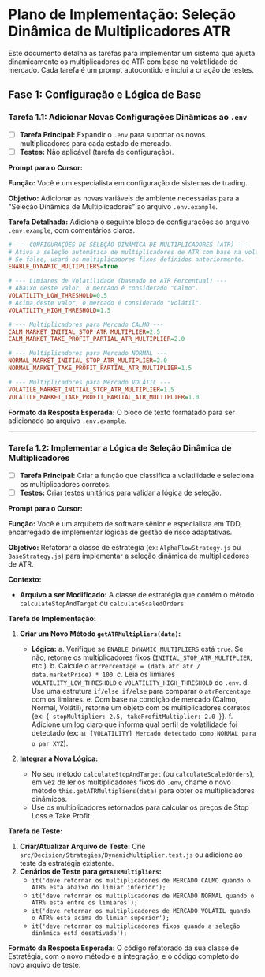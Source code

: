 # Plano de Implementação: Seleção Dinâmica de Multiplicadores ATR

Este documento detalha as tarefas para implementar um sistema que ajusta dinamicamente os multiplicadores de ATR com base na volatilidade do mercado. Cada tarefa é um prompt autocontido e inclui a criação de testes.

## Fase 1: Configuração e Lógica de Base

### Tarefa 1.1: Adicionar Novas Configurações Dinâmicas ao `.env`

- [ ] **Tarefa Principal:** Expandir o `.env` para suportar os novos multiplicadores para cada estado de mercado.
- [ ] **Testes:** Não aplicável (tarefa de configuração).

**Prompt para o Cursor:**

**Função:** Você é um especialista em configuração de sistemas de trading.

**Objetivo:** Adicionar as novas variáveis de ambiente necessárias para a "Seleção Dinâmica de Multiplicadores" ao arquivo `.env.example`.

**Tarefa Detalhada:**
Adicione o seguinte bloco de configurações ao arquivo `.env.example`, com comentários claros.

```ini
# --- CONFIGURAÇÕES DE SELEÇÃO DINÂMICA DE MULTIPLICADORES (ATR) ---
# Ativa a seleção automática de multiplicadores de ATR com base na volatilidade (true/false).
# Se false, usará os multiplicadores fixos definidos anteriormente.
ENABLE_DYNAMIC_MULTIPLIERS=true

# --- Limiares de Volatilidade (baseado no ATR Percentual) ---
# Abaixo deste valor, o mercado é considerado "Calmo".
VOLATILITY_LOW_THRESHOLD=0.5
# Acima deste valor, o mercado é considerado "Volátil".
VOLATILITY_HIGH_THRESHOLD=1.5

# --- Multiplicadores para Mercado CALMO ---
CALM_MARKET_INITIAL_STOP_ATR_MULTIPLIER=2.5
CALM_MARKET_TAKE_PROFIT_PARTIAL_ATR_MULTIPLIER=2.0

# --- Multiplicadores para Mercado NORMAL ---
NORMAL_MARKET_INITIAL_STOP_ATR_MULTIPLIER=2.0
NORMAL_MARKET_TAKE_PROFIT_PARTIAL_ATR_MULTIPLIER=1.5

# --- Multiplicadores para Mercado VOLÁTIL ---
VOLATILE_MARKET_INITIAL_STOP_ATR_MULTIPLIER=1.5
VOLATILE_MARKET_TAKE_PROFIT_PARTIAL_ATR_MULTIPLIER=1.0
```

**Formato da Resposta Esperada:** O bloco de texto formatado para ser adicionado ao arquivo `.env.example`.

---

### Tarefa 1.2: Implementar a Lógica de Seleção Dinâmica de Multiplicadores

- [ ] **Tarefa Principal:** Criar a função que classifica a volatilidade e seleciona os multiplicadores corretos.
- [ ] **Testes:** Criar testes unitários para validar a lógica de seleção.

**Prompt para o Cursor:**

**Função:** Você é um arquiteto de software sênior e especialista em TDD, encarregado de implementar lógicas de gestão de risco adaptativas.

**Objetivo:** Refatorar a classe de estratégia (ex: `AlphaFlowStrategy.js` ou `BaseStrategy.js`) para implementar a seleção dinâmica de multiplicadores de ATR.

**Contexto:**
* **Arquivo a ser Modificado:** A classe de estratégia que contém o método `calculateStopAndTarget` ou `calculateScaledOrders`.

**Tarefa de Implementação:**

1.  **Criar um Novo Método `getATRMultipliers(data)`:**
    * **Lógica:**
        a.  Verifique se `ENABLE_DYNAMIC_MULTIPLIERS` está `true`. Se não, retorne os multiplicadores fixos (`INITIAL_STOP_ATR_MULTIPLIER`, etc.).
        b.  Calcule o `atrPercentage = (data.atr.atr / data.marketPrice) * 100`.
        c.  Leia os limiares `VOLATILITY_LOW_THRESHOLD` e `VOLATILITY_HIGH_THRESHOLD` do `.env`.
        d.  Use uma estrutura `if/else if/else` para comparar o `atrPercentage` com os limiares.
        e.  Com base na condição de mercado (Calmo, Normal, Volátil), retorne um objeto com os multiplicadores corretos (ex: `{ stopMultiplier: 2.5, takeProfitMultiplier: 2.0 }`).
        f.  Adicione um log claro que informa qual perfil de volatilidade foi detectado (ex: `📊 [VOLATILITY] Mercado detectado como NORMAL para o par XYZ`).

2.  **Integrar a Nova Lógica:**
    * No seu método `calculateStopAndTarget` (ou `calculateScaledOrders`), em vez de ler os multiplicadores fixos do `.env`, chame o novo método `this.getATRMultipliers(data)` para obter os multiplicadores dinâmicos.
    * Use os multiplicadores retornados para calcular os preços de Stop Loss e Take Profit.

**Tarefa de Teste:**

1.  **Criar/Atualizar Arquivo de Teste:** Crie `src/Decision/Strategies/DynamicMultiplier.test.js` ou adicione ao teste da estratégia existente.
2.  **Cenários de Teste para `getATRMultipliers`:**
    * `it('deve retornar os multiplicadores de MERCADO CALMO quando o ATR% está abaixo do limiar inferior');`
    * `it('deve retornar os multiplicadores de MERCADO NORMAL quando o ATR% está entre os limiares');`
    * `it('deve retornar os multiplicadores de MERCADO VOLÁTIL quando o ATR% está acima do limiar superior');`
    * `it('deve retornar os multiplicadores fixos quando a seleção dinâmica está desativada');`

**Formato da Resposta Esperada:** O código refatorado da sua classe de Estratégia, com o novo método e a integração, e o código completo do novo arquivo de teste.